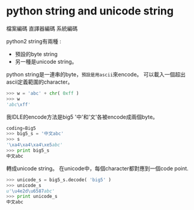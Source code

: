 # python string and unicode string


檔案編碼 直譯器編碼 系統編碼

python2 string有兩種 :

- 預設的byte string 
- 另一種是unicode string。

python string是一連串的byte，`預設是用ascii`來encode。
可以載入一個超出ascii定義範圍的character。


```py
>>> w = 'abc' + chr( 0xff )
>>> w
'abc\xff'
```

我IDLE的encode方法是big5
'中'和'文'各被encode成兩個byte。


```py
coding=Big5
>>> big5_s = '中文abc'
>>> s
'\xa4\xa4\xa4\xe5abc'
>>> print big5_s
中文abc
```

轉成unicode string。
在unicode中，每個character都對應到一個code point.

```py
>>> unicode_s = big5_s.decode( 'big5' )
>>> unicode_s
u'\u4e2d\u6587abc'
>>> print unicode_s
中文abc
```
